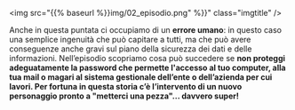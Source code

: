 <img src="{{% baseurl %}}img/02_episodio.png" %}}" class="imgtitle" /><br/>

Anche in questa puntata ci occupiamo di un <b>errore umano</b>: in questo caso una semplice ingenuità che può capitare a tutti, ma che può avere conseguenze anche gravi sul piano della sicurezza dei dati e delle informazioni. Nell’episodio scopriamo cosa può succedere se <b>non proteggi adeguatamente la password che permette l'accesso al tuo computer, alla tua mail o magari al sistema gestionale dell’ente o dell’azienda per cui lavori. Per fortuna in questa storia c’è l’intervento di un nuovo personaggio pronto a "metterci una pezza"... davvero super!</b>